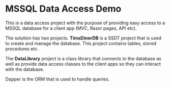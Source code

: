 # MSSQL Data Access Demo #

This is a data access project with the purpose of providing easy access to a MSSQL database for a client app (MVC, Razor pages, API etc).

The solution has two projects. **TimsDinerDB** is a SSDT project that is used to create and manage the database. This project contains tables, stored procedures etc.

The **DataLibrary** project is a class library that connects to the database as well as provide data access classes to the client apps so they can interact with the database.

Dapper is the ORM that is used to handle queries.

